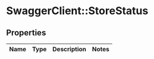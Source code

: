 # SwaggerClient::StoreStatus

## Properties
Name | Type | Description | Notes
------------ | ------------- | ------------- | -------------


